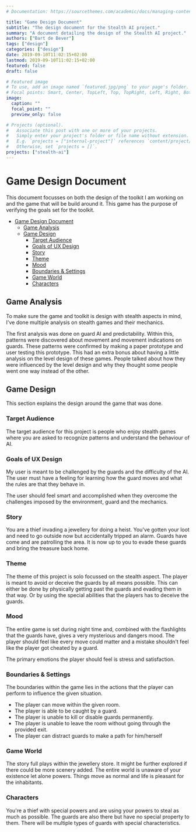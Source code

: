 ```yaml
---
# Documentation: https://sourcethemes.com/academic/docs/managing-content/

title: "Game Design Document"
subtitle: "The design document for the Stealth AI project."
summary: "A document detailing the design of the Stealth AI project."
authors: ["Bart de Bever"]
tags: ["design"]
categories: ["design"]
date: 2019-09-10T11:02:15+02:00
lastmod: 2019-09-10T11:02:15+02:00
featured: false
draft: false

# Featured image
# To use, add an image named `featured.jpg/png` to your page's folder.
# Focal points: Smart, Center, TopLeft, Top, TopRight, Left, Right, BottomLeft, Bottom, BottomRight.
image:
  caption: ""
  focal_point: ""
  preview_only: false

# Projects (optional).
#   Associate this post with one or more of your projects.
#   Simply enter your project's folder or file name without extension.
#   E.g. `projects = ["internal-project"]` references `content/project/deep-learning/index.md`.
#   Otherwise, set `projects = []`.
projects: ["stealth-ai"]
---
```


# Game Design Document

This document focusses on both the design of the toolkit I am working on and the
game that will be build around it. This game has the purpose of verifying the goals
set for the toolkit.

- [Game Design Document](#game-design-document)
  - [Game Analysis](#game-analysis)
  - [Game Design](#game-design)
    - [Target Audience](#target-audience)
    - [Goals of UX Design](#goals-of-ux-design)
    - [Story](#story)
    - [Theme](#theme)
    - [Mood](#mood)
    - [Boundaries & Settings](#boundaries--settings)
    - [Game World](#game-world)
    - [Characters](#characters)

## Game Analysis

To make sure the game and toolkit is design with stealth aspects in mind, I've
done multiple analysis on stealth games and their mechanics.

The first analysis was done on guard AI and predictability. Within this, patterns
were discovered about movement and movement indications on guards. These patterns
were confirmed by making a paper prototype and user testing this prototype. This
had an extra bonus about having a little analysis on the level design of these
games. People talked about how they were influenced by the level design and why
they thought some people went one way instead of the other.

## Game Design

This section explains the design around the game that was done.

### Target Audience

The target audience for this project is people who enjoy stealth games where
you are asked to recognize patterns and understand the behaviour of AI.

### Goals of UX Design

My user is meant to be challenged by the guards and the difficulty of the AI.
The user must have a feeling for learning how the guard moves and what the rules
are that they behave in.

The user should feel smart and accomplished when they overcome the challenges
imposed by the environment, guard and the mechanics.

### Story

You are a thief invading a jewellery for doing a heist.
You've gotten your loot and need to go outside now but accidentally tripped an alarm.
Guards have come and are patrolling the area. It is now up to you to evade
these guards and bring the treasure back home.

### Theme

The theme of this project is solo focussed on the stealth aspect.
The player is meant to avoid or deceive the guards by all means possible.
This can either be done by physically getting past the guards and evading them in
that way.
Or by using the special abilities that the players has to deceive the guards.

### Mood

The entire game is set during night time and, combined with the flashlights that
the guards have, gives a very mysterious and dangers mood.
The player should feel like every move could matter and a mistake shouldn't feel
like the player got cheated by a guard.

The primary emotions the player should feel is stress and satisfaction.

### Boundaries & Settings

The boundaries within the game lies in the actions that the player can perform to
influence the given situation.

- The player can move within the given room.
- The player is able to be caught by a guard.
- The player is unable to kill or disable guards permanently.
- The player is unable to leave the room without going through the provided exit.
- The player can distract guards to make a path for him/herself

### Game World

The story full plays within the jewellery store.
It might be further explored if there could be more scenery added.
The entire world is unaware of your existence let alone powers.
Things move as normal and life is pleasant for the inhabitants.

### Characters

You're a thief with special powers and are using your powers to steal as much as possible.
The guards are also there but have no special property to them.
There will be multiple types of guards with special characteristics.
